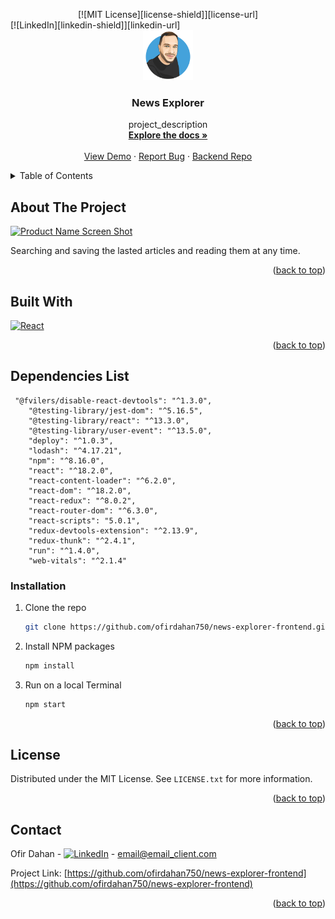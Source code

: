 <a name="readme-top"></a>

<!-- <div align="center"> -->
<div align="center">[![MIT License][license-shield]][license-url]</div>
[![LinkedIn][linkedin-shield]][linkedin-url]
<!-- </div> -->
<!-- PROJECT LOGO -->
<br />
<div align="center">
  <a href="https://github.com/ofirdahan750/news-explorer-frontend">
    <img src="src/images/About/ofir.png" alt="Logo" width="80" height="80">
  </a>

<h3 align="center">News Explorer</h3>

  <p align="center">
    project_description
    <br />
    <a href="https://github.com/ofirdahan750/news-explorer-frontend"><strong>Explore the docs »</strong></a>
    <br />
    <br />
    <a href="https://news-explorer-ofir.students.nomoredomainssbs.ru">View Demo</a>
    ·
    <a href="https://github.com/ofirdahan750/news-explorer-frontend/issues">Report Bug</a>
    ·
    <a href="https://github.com/ofirdahan750/news-explorer-api">Backend Repo</a>
  </p>
</div>

<!-- TABLE OF CONTENTS -->
<details>
  <summary>Table of Contents</summary>
  <ol>
    <li>
      <a href="#about-the-project">About The Project</a>
      <ul>
        <li><a href="#built-with">Built With</a></li>
      </ul>
    </li>
    <li>
      <ul>
        <li><a href="#prerequisites">Dependencies</a></li>
        <li><a href="#installation">Installation</a></li>
      </ul>
    </li>
    <li><a href="#usage">Usage</a></li>
    <li><a href="#roadmap">Roadmap</a></li>
    <li><a href="#contributing">Contributing</a></li>
    <li><a href="#license">License</a></li>
    <li><a href="#contact">Contact</a></li>
    <li><a href="#acknowledgments">Acknowledgments</a></li>
  </ol>
</details>

<!-- ABOUT THE PROJECT -->

## About The Project

[![Product Name Screen Shot][product-screenshot]](https://example.com)

Searching and saving the lasted articles and reading them at any time.

<p align="right">(<a href="#readme-top">back to top</a>)</p>

## Built With

[![React][react.js]][react-url]

<p align="right">(<a href="#readme-top">back to top</a>)</p>

<!-- GETTING STARTED -->

## Dependencies List

```
 "@fvilers/disable-react-devtools": "^1.3.0",
    "@testing-library/jest-dom": "^5.16.5",
    "@testing-library/react": "^13.3.0",
    "@testing-library/user-event": "^13.5.0",
    "deploy": "^1.0.3",
    "lodash": "^4.17.21",
    "npm": "^8.16.0",
    "react": "^18.2.0",
    "react-content-loader": "^6.2.0",
    "react-dom": "^18.2.0",
    "react-redux": "^8.0.2",
    "react-router-dom": "^6.3.0",
    "react-scripts": "5.0.1",
    "redux-devtools-extension": "^2.13.9",
    "redux-thunk": "^2.4.1",
    "run": "^1.4.0",
    "web-vitals": "^2.1.4"
```

### Installation

1. Clone the repo
   ```sh
   git clone https://github.com/ofirdahan750/news-explorer-frontend.git
   ```
2. Install NPM packages
   ```sh
   npm install
   ```
3. Run on a local Terminal
   ```sh
   npm start
   ```

<p align="right">(<a href="#readme-top">back to top</a>)</p>

<!-- LICENSE -->

## License

Distributed under the MIT License. See `LICENSE.txt` for more information.

<p align="right">(<a href="#readme-top">back to top</a>)</p>

<!-- CONTACT -->

## Contact

Ofir Dahan - [![LinkedIn][linkedin-shield]][linkedin-url] - email@email_client.com

Project Link: [https://github.com/ofirdahan750/news-explorer-frontend](https://github.com/ofirdahan750/news-explorer-frontend)

<p align="right">(<a href="#readme-top">back to top</a>)</p>

<!-- MARKDOWN LINKS & IMAGES -->
<!-- https://www.markdownguide.org/basic-syntax/#reference-style-links -->

[contributors-shield]: https://img.shields.io/github/contributors/ofirdahan750/news-explorer-frontend.svg?style=for-the-badge
[contributors-url]: https://github.com/ofirdahan750/news-explorer-frontend/graphs/contributors
[forks-shield]: https://img.shields.io/github/forks/ofirdahan750/news-explorer-frontend.svg?style=for-the-badge
[forks-url]: https://github.com/ofirdahan750/news-explorer-frontend/network/members
[stars-shield]: https://img.shields.io/github/stars/ofirdahan750/news-explorer-frontend.svg?style=for-the-badge
[stars-url]: https://github.com/ofirdahan750/news-explorer-frontend/stargazers
[issues-shield]: https://img.shields.io/github/issues/ofirdahan750/news-explorer-frontend.svg?style=for-the-badge
[issues-url]: https://github.com/ofirdahan750/news-explorer-frontend/issues
[license-shield]: https://img.shields.io/github/license/ofirdahan750/news-explorer-frontend.svg?style=for-the-badge
[license-url]: https://github.com/ofirdahan750/news-explorer-frontend/blob/master/LICENSE.txt
[linkedin-shield]: https://img.shields.io/badge/-LinkedIn-black.svg?style=for-the-badge&logo=linkedin&colorB=555
[linkedin-url]: https://www.linkedin.com/in/ofir-dahan-8ba3a318a/
[product-screenshot]: images/screenshot.png
[next.js]: https://img.shields.io/badge/next.js-000000?style=for-the-badge&logo=nextdotjs&logoColor=white
[next-url]: https://nextjs.org/
[react.js]: https://img.shields.io/badge/React-20232A?style=for-the-badge&logo=react&logoColor=61DAFB
[react-url]: https://reactjs.org/
[vue.js]: https://img.shields.io/badge/Vue.js-35495E?style=for-the-badge&logo=vuedotjs&logoColor=4FC08D
[vue-url]: https://vuejs.org/
[angular.io]: https://img.shields.io/badge/Angular-DD0031?style=for-the-badge&logo=angular&logoColor=white
[angular-url]: https://angular.io/
[svelte.dev]: https://img.shields.io/badge/Svelte-4A4A55?style=for-the-badge&logo=svelte&logoColor=FF3E00
[svelte-url]: https://svelte.dev/
[laravel.com]: https://img.shields.io/badge/Laravel-FF2D20?style=for-the-badge&logo=laravel&logoColor=white
[laravel-url]: https://laravel.com
[bootstrap.com]: https://img.shields.io/badge/Bootstrap-563D7C?style=for-the-badge&logo=bootstrap&logoColor=white
[bootstrap-url]: https://getbootstrap.com
[jquery.com]: https://img.shields.io/badge/jQuery-0769AD?style=for-the-badge&logo=jquery&logoColor=white
[jquery-url]: https://jquery.com
